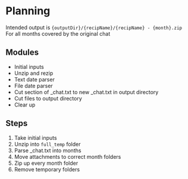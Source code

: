 # Planning

 Intended output is `{outputDir}/{recipName}/{recipName} - {month}.zip` <br>
 For all months covered by the original chat

## Modules

 - Initial inputs
 - Unzip and rezip
 - Text date parser
 - File date parser
 - Cut section of _chat.txt to new _chat.txt in output directory
 - Cut files to output directory
 - Clear up

## Steps

 1. Take initial inputs
 2. Unzip into `full_temp` folder
 3. Parse _chat.txt into months
 4. Move attachments to correct month folders
 5. Zip up every month folder
 6. Remove temporary folders
